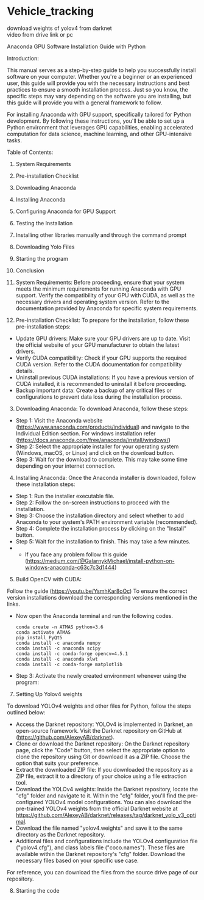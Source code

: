 # Vehicle_tracking 
download weights of yolov4 from darknet  
video from drive link or pc


Anaconda GPU Software Installation Guide with Python

Introduction:

This manual serves as a step-by-step guide to help you successfully install software on your computer. Whether you're a beginner or an experienced user, this guide will provide you with the necessary instructions and best practices to ensure a smooth installation process. Just so you know, the specific steps may vary depending on the software you are installing, but this guide will provide you with a general framework to follow.

For installing Anaconda with GPU support, specifically tailored for Python development. By following these instructions, you'll be able to set up a Python environment that leverages GPU capabilities, enabling accelerated computation for data science, machine learning, and other GPU-intensive tasks.

Table of Contents:
1. System Requirements
2. Pre-installation Checklist
3. Downloading Anaconda
4. Installing Anaconda
5. Configuring Anaconda for GPU Support
6. Testing the Installation
7. Installing other libraries manually and through the command prompt 
8. Downloading Yolo Files
9. Starting the program
10. Conclusion

1. System Requirements:
Before proceeding, ensure that your system meets the minimum requirements for running Anaconda with GPU support. Verify the compatibility of your GPU with CUDA, as well as the necessary drivers and operating system version. Refer to the documentation provided by Anaconda for specific system requirements.

2. Pre-installation Checklist:
To prepare for the installation, follow these pre-installation steps:

- Update GPU drivers: Make sure your GPU drivers are up to date. Visit the official website of your GPU manufacturer to obtain the latest drivers.
- Verify CUDA compatibility: Check if your GPU supports the required CUDA version. Refer to the CUDA documentation for compatibility details.
- Uninstall previous CUDA installations: If you have a previous version of CUDA installed, it is recommended to uninstall it before proceeding.
- Backup important data: Create a backup of any critical files or configurations to prevent data loss during the installation process.

3. Downloading Anaconda:
To download Anaconda, follow these steps:

- Step 1: Visit the Anaconda website (https://www.anaconda.com/products/individual) and navigate to the Individual Edition section. For windows installation refer (https://docs.anaconda.com/free/anaconda/install/windows/)
- Step 2: Select the appropriate installer for your operating system (Windows, macOS, or Linux) and click on the download button.
- Step 3: Wait for the download to complete. This may take some time depending on your internet connection.

4. Installing Anaconda:
Once the Anaconda installer is downloaded, follow these installation steps:

- Step 1: Run the installer executable file.
- Step 2: Follow the on-screen instructions to proceed with the installation.
- Step 3: Choose the installation directory and select whether to add Anaconda to your system's PATH environment variable (recommended).
- Step 4: Complete the installation process by clicking on the "Install" button.
- Step 5: Wait for the installation to finish. This may take a few minutes.
- - If you face any problem follow this guide (https://medium.com/@GalarnykMichael/install-python-on-windows-anaconda-c63c7c3d1444)

5. Build OpenCV with CUDA:

Follow the guide (https://youtu.be/YsmhKar8oOc)
To ensure the correct version installations download the corresponding versions mentioned in the links.
- Now open the Anaconda terminal and run the following codes.
    ```
    conda create -n ATMAS python=3.6
    conda activate ATMAS
    pip install PyQt5
    conda install -c anaconda numpy
    conda install -c anaconda scipy
    conda install -c conda-forge opencv=4.5.1
    conda install -c anaconda xlwt
    conda install -c conda-forge matplotlib
    ```
   
- Step 3: Activate the newly created environment whenever using the program:

7. Setting Up Yolov4 weights

To download YOLOv4 weights and other files for Python, follow the steps outlined below:
- Access the Darknet repository: YOLOv4 is implemented in Darknet, an open-source framework. Visit the Darknet repository on GitHub at (https://github.com/AlexeyAB/darknet).
- Clone or download the Darknet repository: On the Darknet repository page, click the "Code" button, then select the appropriate option to clone the repository using Git or download it as a ZIP file. Choose the option that suits your preference.
- Extract the downloaded ZIP file: If you downloaded the repository as a ZIP file, extract it to a directory of your choice using a file extraction tool.
- Download the YOLOv4 weights: Inside the Darknet repository, locate the "cfg" folder and navigate to it. Within the "cfg" folder, you'll find the pre-configured YOLOv4 model configurations. You can also download the pre-trained YOLOv4 weights from the official Darknet website at https://github.com/AlexeyAB/darknet/releases/tag/darknet_yolo_v3_optimal. 
- Download the file named "yolov4.weights" and save it to the same directory as the Darknet repository.
- Additional files and configurations include the YOLOv4 configuration file ("yolov4.cfg"), and class labels file ("coco.names"). These files are available within the Darknet repository's "cfg" folder. Download the necessary files based on your specific use case.

For reference, you can download the files from the source drive page of our repository.

8. Starting the code
